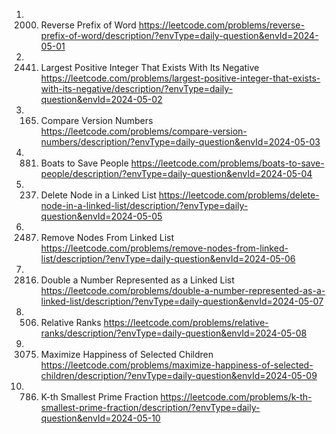 1. 2000. Reverse Prefix of Word
https://leetcode.com/problems/reverse-prefix-of-word/description/?envType=daily-question&envId=2024-05-01
2. 2441. Largest Positive Integer That Exists With Its Negative
https://leetcode.com/problems/largest-positive-integer-that-exists-with-its-negative/description/?envType=daily-question&envId=2024-05-02
3. 165. Compare Version Numbers
https://leetcode.com/problems/compare-version-numbers/description/?envType=daily-question&envId=2024-05-03
4. 881. Boats to Save People
https://leetcode.com/problems/boats-to-save-people/description/?envType=daily-question&envId=2024-05-04
5. 237. Delete Node in a Linked List
https://leetcode.com/problems/delete-node-in-a-linked-list/description/?envType=daily-question&envId=2024-05-05
6. 2487. Remove Nodes From Linked List
https://leetcode.com/problems/remove-nodes-from-linked-list/description/?envType=daily-question&envId=2024-05-06
7. 2816. Double a Number Represented as a Linked List
https://leetcode.com/problems/double-a-number-represented-as-a-linked-list/description/?envType=daily-question&envId=2024-05-07
8. 506. Relative Ranks
https://leetcode.com/problems/relative-ranks/description/?envType=daily-question&envId=2024-05-08
9. 3075. Maximize Happiness of Selected Children     
https://leetcode.com/problems/maximize-happiness-of-selected-children/description/?envType=daily-question&envId=2024-05-09
10. 786. K-th Smallest Prime Fraction
https://leetcode.com/problems/k-th-smallest-prime-fraction/description/?envType=daily-question&envId=2024-05-10